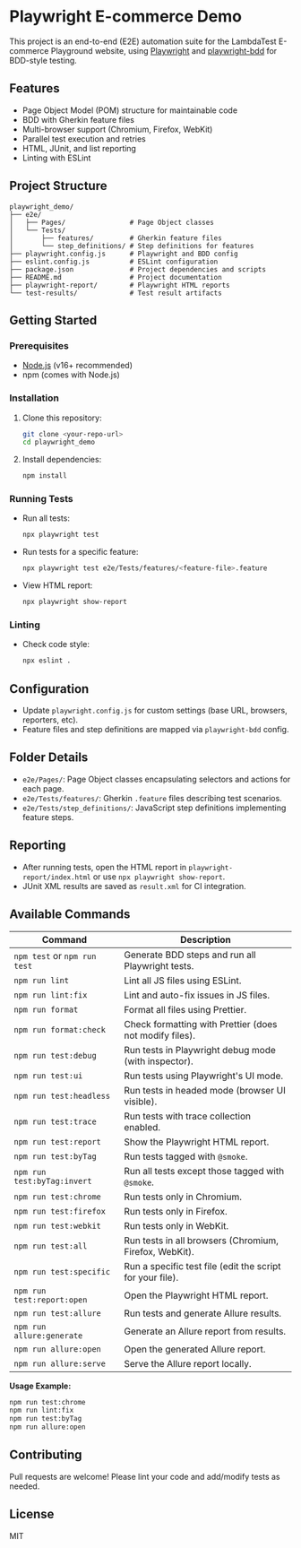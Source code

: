# Playwright E-commerce Demo

This project is an end-to-end (E2E) automation suite for the LambdaTest E-commerce Playground website, using [Playwright](https://playwright.dev/) and [playwright-bdd](https://github.com/playwright-bdd/playwright-bdd) for BDD-style testing.

## Features
- Page Object Model (POM) structure for maintainable code
- BDD with Gherkin feature files
- Multi-browser support (Chromium, Firefox, WebKit)
- Parallel test execution and retries
- HTML, JUnit, and list reporting
- Linting with ESLint

## Project Structure
```
playwright_demo/
├── e2e/
│   ├── Pages/                # Page Object classes
│   └── Tests/
│       ├── features/         # Gherkin feature files
│       └── step_definitions/ # Step definitions for features
├── playwright.config.js      # Playwright and BDD config
├── eslint.config.js          # ESLint configuration
├── package.json              # Project dependencies and scripts
├── README.md                 # Project documentation
├── playwright-report/        # Playwright HTML reports
└── test-results/             # Test result artifacts
```

## Getting Started

### Prerequisites
- [Node.js](https://nodejs.org/) (v16+ recommended)
- npm (comes with Node.js)

### Installation
1. Clone this repository:
   ```sh
   git clone <your-repo-url>
   cd playwright_demo
   ```
2. Install dependencies:
   ```sh
   npm install
   ```

### Running Tests
- Run all tests:
  ```sh
  npx playwright test
  ```
- Run tests for a specific feature:
  ```sh
  npx playwright test e2e/Tests/features/<feature-file>.feature
  ```
- View HTML report:
  ```sh
  npx playwright show-report
  ```

### Linting
- Check code style:
  ```sh
  npx eslint .
  ```

## Configuration
- Update `playwright.config.js` for custom settings (base URL, browsers, reporters, etc).
- Feature files and step definitions are mapped via `playwright-bdd` config.

## Folder Details
- `e2e/Pages/`: Page Object classes encapsulating selectors and actions for each page.
- `e2e/Tests/features/`: Gherkin `.feature` files describing test scenarios.
- `e2e/Tests/step_definitions/`: JavaScript step definitions implementing feature steps.

## Reporting
- After running tests, open the HTML report in `playwright-report/index.html` or use `npx playwright show-report`.
- JUnit XML results are saved as `result.xml` for CI integration.

## Available Commands

| Command | Description |
|---------|-------------|
| `npm test` or `npm run test` | Generate BDD steps and run all Playwright tests. |
| `npm run lint` | Lint all JS files using ESLint. |
| `npm run lint:fix` | Lint and auto-fix issues in JS files. |
| `npm run format` | Format all files using Prettier. |
| `npm run format:check` | Check formatting with Prettier (does not modify files). |
| `npm run test:debug` | Run tests in Playwright debug mode (with inspector). |
| `npm run test:ui` | Run tests using Playwright's UI mode. |
| `npm run test:headless` | Run tests in headed mode (browser UI visible). |
| `npm run test:trace` | Run tests with trace collection enabled. |
| `npm run test:report` | Show the Playwright HTML report. |
| `npm run test:byTag` | Run tests tagged with `@smoke`. |
| `npm run test:byTag:invert` | Run all tests except those tagged with `@smoke`. |
| `npm run test:chrome` | Run tests only in Chromium. |
| `npm run test:firefox` | Run tests only in Firefox. |
| `npm run test:webkit` | Run tests only in WebKit. |
| `npm run test:all` | Run tests in all browsers (Chromium, Firefox, WebKit). |
| `npm run test:specific` | Run a specific test file (edit the script for your file). |
| `npm run test:report:open` | Open the Playwright HTML report. |
| `npm run test:allure` | Run tests and generate Allure results. |
| `npm run allure:generate` | Generate an Allure report from results. |
| `npm run allure:open` | Open the generated Allure report. |
| `npm run allure:serve` | Serve the Allure report locally. |

**Usage Example:**
```sh
npm run test:chrome
npm run lint:fix
npm run test:byTag
npm run allure:open
```

## Contributing
Pull requests are welcome! Please lint your code and add/modify tests as needed.

## License
MIT
